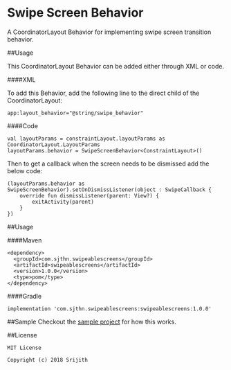 # Swipe Screen Behavior

A CoordinatorLayout Behavior for implementing swipe screen transition behavior.

##Usage

This CoordinatorLayout Behavior can be added either through XML or code.

####XML

To add this Behavior, add the following line to the direct child of the CoordinatorLayout:

```
app:layout_behavior="@string/swipe_behavior"
```

####Code
```
val layoutParams = constraintLayout.layoutParams as CoordinatorLayout.LayoutParams
layoutParams.behavior = SwipeScreenBehavior<ConstraintLayout>()
```

Then to get a callback when the screen needs to be dismissed add the below code:

```
(layoutParams.behavior as SwipeScreenBehavior).setOnDismissListener(object : SwipeCallback {
    override fun dismissListener(parent: View?) {
        exitActivity(parent)
    }
})
```

##Usage

####Maven

```
<dependency>
  <groupId>com.sjthn.swipeablescreens</groupId>
  <artifactId>swipeablescreens</artifactId>
  <version>1.0.0</version>
  <type>pom</type>
</dependency>
```

####Gradle

```
implementation 'com.sjthn.swipeablescreens:swipeablescreens:1.0.0'
```

##Sample
Checkout the [sample project](https://github.com/sjthn/SwipeScreenBehavior/tree/master/example) for how this works.

##License
```
MIT License

Copyright (c) 2018 Srijith
```